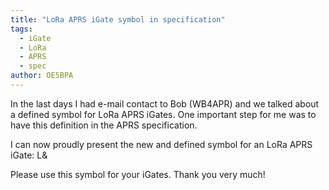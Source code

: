 ```yaml
---
title: "LoRa APRS iGate symbol in specification"
tags:
  - iGate
  - LoRa
  - APRS
  - spec
author: OE5BPA
---
```


In the last days I had e-mail contact to Bob (WB4APR) and we talked about a defined symbol for LoRa APRS iGates.
One important step for me was to have this definition in the APRS specification.

I can now proudly present the new and defined symbol for an LoRa APRS iGate: L&

Please use this symbol for your iGates. Thank you very much!
